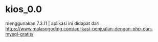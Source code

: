 # kios_0.0
menggunakan 7.3.11 |  aplikasi ini didapat dari https://www.malasngoding.com/aplikasi-penjualan-dengan-php-dan-mysql-gratis/
